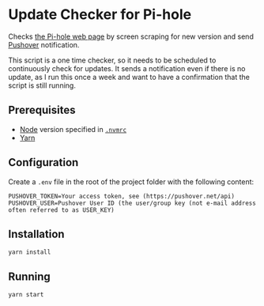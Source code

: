 # Update Checker for Pi-hole

Checks [the Pi-hole web page](https://pi-hole.net/) by screen scraping for new version and send [Pushover](https://pushover.net/) notification.

This script is a one time checker, so it needs to be scheduled to continuously check for updates. It sends a notification even if there is no update, as I run this once a week and want to have a confirmation that the script is still running.

## Prerequisites

- [Node](https://nodejs.org/en/) version specified in [`.nvmrc`](./.nvmrc)
- [Yarn](https://yarnpkg.com/)

## Configuration

Create a `.env` file in the root of the project folder with the following content:

```
PUSHOVER_TOKEN=Your access token, see (https://pushover.net/api)
PUSHOVER_USER=Pushover User ID (the user/group key (not e-mail address often referred to as USER_KEY)
```

## Installation

`yarn install`

## Running

`yarn start`
